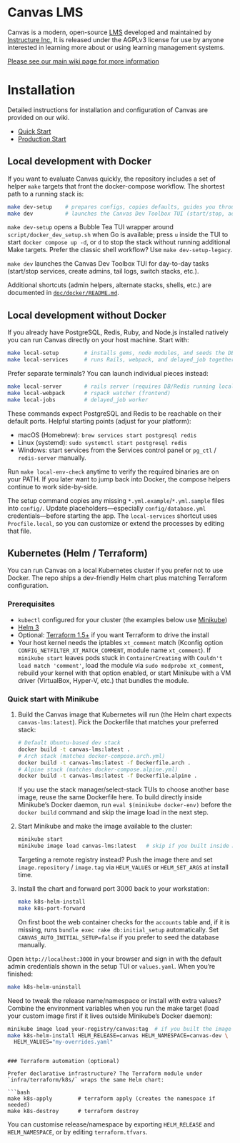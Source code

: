 Canvas LMS
======

Canvas is a modern, open-source [LMS](https://en.wikipedia.org/wiki/Learning_management_system)
developed and maintained by [Instructure Inc.](https://www.instructure.com/) It is released under the
AGPLv3 license for use by anyone interested in learning more about or using
learning management systems.

[Please see our main wiki page for more information](http://github.com/instructure/canvas-lms/wiki)

Installation
=======

Detailed instructions for installation and configuration of Canvas are provided
on our wiki.

 * [Quick Start](http://github.com/instructure/canvas-lms/wiki/Quick-Start)
 * [Production Start](http://github.com/instructure/canvas-lms/wiki/Production-Start)

## Local development with Docker

If you want to evaluate Canvas quickly, the repository includes a set of helper
`make` targets that front the docker-compose workflow. The shortest path to a running stack is:
```bash
make dev-setup    # prepares configs, copies defaults, guides you through setup
make dev          # launches the Canvas Dev Toolbox TUI (start/stop, admin helpers)
```

`make dev-setup` opens a Bubble Tea TUI wrapper around `script/docker_dev_setup.sh`
when Go is available; press `u` inside the TUI to start `docker compose up -d`, or
`d` to stop the stack without running additional Make targets. Prefer the classic
shell workflow? Use `make dev-setup-legacy`.

`make dev` launches the Canvas Dev Toolbox TUI for day-to-day tasks (start/stop
services, create admins, tail logs, switch stacks, etc.).

Additional shortcuts (admin helpers, alternate stacks, shells, etc.) are documented in [`doc/docker/README.md`](doc/docker/README.md).

## Local development without Docker

If you already have PostgreSQL, Redis, Ruby, and Node.js installed natively you
can run Canvas directly on your host machine. Start with:

```bash
make local-setup        # installs gems, node modules, and seeds the DB
make local-services     # runs Rails, webpack, and delayed_job together
```

Prefer separate terminals? You can launch individual pieces instead:

```bash
make local-server       # rails server (requires DB/Redis running locally)
make local-webpack      # rspack watcher (frontend)
make local-jobs         # delayed_job worker
```

These commands expect PostgreSQL and Redis to be reachable on their default
ports. Helpful starting points (adjust for your platform):

- macOS (Homebrew): `brew services start postgresql redis`
- Linux (systemd): `sudo systemctl start postgresql redis`
- Windows: start services from the Services control panel or `pg_ctl` /
  `redis-server` manually.

Run `make local-env-check` anytime to verify the required binaries are on your
PATH. If you later want to jump back into Docker, the compose helpers continue
to work side-by-side.

The setup command copies any missing `*.yml.example`/`*.yml.sample` files into
`config/`. Update placeholders—especially `config/database.yml` credentials—before
starting the app. The `local-services` shortcut uses `Procfile.local`, so you can
customize or extend the processes by editing that file.

## Kubernetes (Helm / Terraform)

You can run Canvas on a local Kubernetes cluster if you prefer not to use Docker.
The repo ships a dev-friendly Helm chart plus matching Terraform configuration.

### Prerequisites

- `kubectl` configured for your cluster (the examples below use [Minikube](https://minikube.sigs.k8s.io/))
- [Helm 3](https://helm.sh/docs/intro/install/)
- Optional: [Terraform 1.5+](https://developer.hashicorp.com/terraform/downloads) if you want Terraform to drive the install
- Your host kernel needs the iptables `xt_comment` match (Kconfig option `CONFIG_NETFILTER_XT_MATCH_COMMENT`, module name `xt_comment`). If `minikube start` leaves pods stuck in `ContainerCreating` with `Couldn't load match 'comment'`, load the module via `sudo modprobe xt_comment`, rebuild your kernel with that option enabled, or start Minikube with a VM driver (VirtualBox, Hyper-V, etc.) that bundles the module.

### Quick start with Minikube

1. Build the Canvas image that Kubernetes will run (the Helm chart expects `canvas-lms:latest`). Pick the Dockerfile that matches your preferred stack:

   ```bash
   # Default Ubuntu-based dev stack
   docker build -t canvas-lms:latest .
   # Arch stack (matches docker-compose.arch.yml)
   docker build -t canvas-lms:latest -f Dockerfile.arch .
   # Alpine stack (matches docker-compose.alpine.yml)
   docker build -t canvas-lms:latest -f Dockerfile.alpine .
   ```

   If you use the stack manager/select-stack TUIs to choose another base image, reuse the same Dockerfile here. To build directly inside Minikube’s Docker daemon, run `eval $(minikube docker-env)` before the `docker build` command and skip the image load in the next step.

2. Start Minikube and make the image available to the cluster:

   ```bash
   minikube start
   minikube image load canvas-lms:latest   # skip if you built inside Minikube
   ```

   Targeting a remote registry instead? Push the image there and set `image.repository` / `image.tag` via `HELM_VALUES` or `HELM_SET_ARGS` at install time.

3. Install the chart and forward port 3000 back to your workstation:

   ```bash
   make k8s-helm-install
   make k8s-port-forward
   ```

   On first boot the web container checks for the `accounts` table and, if it
   is missing, runs `bundle exec rake db:initial_setup` automatically. Set
   `CANVAS_AUTO_INITIAL_SETUP=false` if you prefer to seed the database
   manually.

Open `http://localhost:3000` in your browser and sign in with the default admin
credentials shown in the setup TUI or `values.yaml`. When you’re finished:

```bash
make k8s-helm-uninstall
```

Need to tweak the release name/namespace or install with extra values? Combine
the environment variables when you run the make target (load your custom image
first if it lives outside Minikube’s Docker daemon):

```bash
minikube image load your-registry/canvas:tag  # if you built the image elsewhere
make k8s-helm-install HELM_RELEASE=canvas HELM_NAMESPACE=canvas-dev \
  HELM_VALUES="my-overrides.yaml"
```
```

### Terraform automation (optional)

Prefer declarative infrastructure? The Terraform module under
`infra/terraform/k8s/` wraps the same Helm chart:

```bash
make k8s-apply        # terraform apply (creates the namespace if needed)
make k8s-destroy      # terraform destroy
```

You can customise release/namespace by exporting `HELM_RELEASE` and
`HELM_NAMESPACE`, or by editing `terraform.tfvars`.
